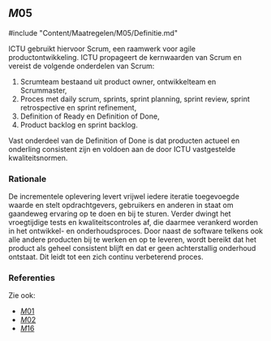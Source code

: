 ## $M05$

#include "Content/Maatregelen/M05/Definitie.md"

ICTU gebruikt hiervoor Scrum, een raamwerk voor agile productontwikkeling. ICTU propageert de kernwaarden van Scrum en vereist de volgende onderdelen van Scrum:

1. Scrumteam bestaand uit product owner, ontwikkelteam en Scrummaster,
2. Proces met daily scrum, sprints, sprint planning, sprint review, sprint retrospective en sprint refinement,
3. Definition of Ready en Definition of Done,
4. Product backlog en sprint backlog.

Vast onderdeel van de Definition of Done is dat producten actueel en onderling consistent zijn en voldoen aan de door ICTU vastgestelde kwaliteitsnormen.

### Rationale

De incrementele oplevering levert vrijwel iedere iteratie toegevoegde waarde en stelt opdrachtgevers, gebruikers en anderen in staat om gaandeweg ervaring op te doen en bij te sturen. Verder dwingt het vroegtijdige tests en kwaliteitscontroles af, die daarmee verankerd worden in het ontwikkel- en onderhoudsproces. Door naast de software telkens ook alle andere producten bij te werken en op te leveren, wordt bereikt dat het product als geheel consistent blijft en dat er geen achterstallig onderhoud ontstaat. Dit leidt tot een zich continu verbeterend proces.

### Referenties

Zie ook:

* [$M01$](#m01)
* [$M02$](#m02)
* [$M16$](#m16)
